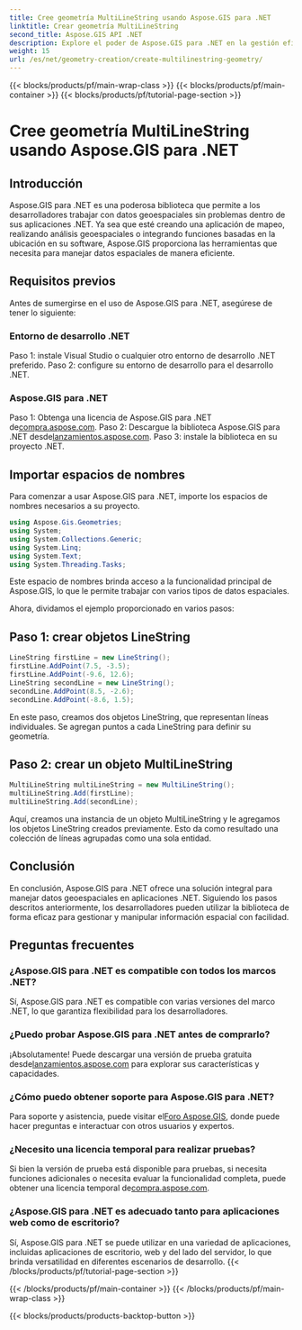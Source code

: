 ```yaml
---
title: Cree geometría MultiLineString usando Aspose.GIS para .NET
linktitle: Crear geometría MultiLineString
second_title: Aspose.GIS API .NET
description: Explore el poder de Aspose.GIS para .NET en la gestión eficiente de datos geoespaciales. Descárguelo ahora para disfrutar de una experiencia perfecta.
weight: 15
url: /es/net/geometry-creation/create-multilinestring-geometry/
---
```


{{< blocks/products/pf/main-wrap-class >}}
{{< blocks/products/pf/main-container >}}
{{< blocks/products/pf/tutorial-page-section >}}

# Cree geometría MultiLineString usando Aspose.GIS para .NET

## Introducción
Aspose.GIS para .NET es una poderosa biblioteca que permite a los desarrolladores trabajar con datos geoespaciales sin problemas dentro de sus aplicaciones .NET. Ya sea que esté creando una aplicación de mapeo, realizando análisis geoespaciales o integrando funciones basadas en la ubicación en su software, Aspose.GIS proporciona las herramientas que necesita para manejar datos espaciales de manera eficiente.
## Requisitos previos
Antes de sumergirse en el uso de Aspose.GIS para .NET, asegúrese de tener lo siguiente:
### Entorno de desarrollo .NET
Paso 1: instale Visual Studio o cualquier otro entorno de desarrollo .NET preferido.
Paso 2: configure su entorno de desarrollo para el desarrollo .NET.
### Aspose.GIS para .NET
 Paso 1: Obtenga una licencia de Aspose.GIS para .NET de[compra.aspose.com](https://purchase.aspose.com/buy).
 Paso 2: Descargue la biblioteca Aspose.GIS para .NET desde[lanzamientos.aspose.com](https://releases.aspose.com/gis/net/).
Paso 3: instale la biblioteca en su proyecto .NET.

## Importar espacios de nombres
Para comenzar a usar Aspose.GIS para .NET, importe los espacios de nombres necesarios a su proyecto.

```csharp
using Aspose.Gis.Geometries;
using System;
using System.Collections.Generic;
using System.Linq;
using System.Text;
using System.Threading.Tasks;
```
Este espacio de nombres brinda acceso a la funcionalidad principal de Aspose.GIS, lo que le permite trabajar con varios tipos de datos espaciales.

Ahora, dividamos el ejemplo proporcionado en varios pasos:
## Paso 1: crear objetos LineString
```csharp
LineString firstLine = new LineString();
firstLine.AddPoint(7.5, -3.5);
firstLine.AddPoint(-9.6, 12.6);
LineString secondLine = new LineString();
secondLine.AddPoint(8.5, -2.6);
secondLine.AddPoint(-8.6, 1.5);
```
En este paso, creamos dos objetos LineString, que representan líneas individuales. Se agregan puntos a cada LineString para definir su geometría.
## Paso 2: crear un objeto MultiLineString
```csharp
MultiLineString multiLineString = new MultiLineString();
multiLineString.Add(firstLine);
multiLineString.Add(secondLine);
```
Aquí, creamos una instancia de un objeto MultiLineString y le agregamos los objetos LineString creados previamente. Esto da como resultado una colección de líneas agrupadas como una sola entidad.

## Conclusión
En conclusión, Aspose.GIS para .NET ofrece una solución integral para manejar datos geoespaciales en aplicaciones .NET. Siguiendo los pasos descritos anteriormente, los desarrolladores pueden utilizar la biblioteca de forma eficaz para gestionar y manipular información espacial con facilidad.
## Preguntas frecuentes
### ¿Aspose.GIS para .NET es compatible con todos los marcos .NET?
Sí, Aspose.GIS para .NET es compatible con varias versiones del marco .NET, lo que garantiza flexibilidad para los desarrolladores.
### ¿Puedo probar Aspose.GIS para .NET antes de comprarlo?
 ¡Absolutamente! Puede descargar una versión de prueba gratuita desde[lanzamientos.aspose.com](https://releases.aspose.com/) para explorar sus características y capacidades.
### ¿Cómo puedo obtener soporte para Aspose.GIS para .NET?
 Para soporte y asistencia, puede visitar el[Foro Aspose.GIS](https://forum.aspose.com/c/gis/33), donde puede hacer preguntas e interactuar con otros usuarios y expertos.
### ¿Necesito una licencia temporal para realizar pruebas?
Si bien la versión de prueba está disponible para pruebas, si necesita funciones adicionales o necesita evaluar la funcionalidad completa, puede obtener una licencia temporal de[compra.aspose.com](https://purchase.aspose.com/temporary-license/).
### ¿Aspose.GIS para .NET es adecuado tanto para aplicaciones web como de escritorio?
Sí, Aspose.GIS para .NET se puede utilizar en una variedad de aplicaciones, incluidas aplicaciones de escritorio, web y del lado del servidor, lo que brinda versatilidad en diferentes escenarios de desarrollo.
{{< /blocks/products/pf/tutorial-page-section >}}

{{< /blocks/products/pf/main-container >}}
{{< /blocks/products/pf/main-wrap-class >}}

{{< blocks/products/products-backtop-button >}}

